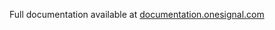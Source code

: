 Full documentation available at  [documentation.onesignal.com](https://documentation.onesignal.com/docs/unity-sdk-setup)
